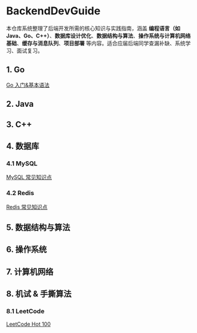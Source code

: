 # **BackendDevGuide**

本仓库系统整理了后端开发所需的核心知识与实践指南，涵盖 **编程语言（如 Java、Go、C++）**、**数据库设计优化**、**数据结构与算法**、**操作系统与计算机网络基础**、**缓存与消息队列**、**项目部署** 等内容。适合应届后端同学查漏补缺、系统学习、面试复习。

## 1. Go

[Go 入门&基本语法](./docs/go/README.md)

## 2. Java

## 3. C++

## 4. 数据库

### 4.1 MySQL

[MySQL 常见知识点](./docs/database/mysql/README.md)

### 4.2 Redis

[Redis 常见知识点](./docs/database/redis/README.md)

## 5. 数据结构与算法

## 6. 操作系统

## 7. 计算机网络

## 8. 机试 & 手撕算法

### 8.1 LeetCode

[LeetCode Hot 100](./docs/leetcode/README.md)